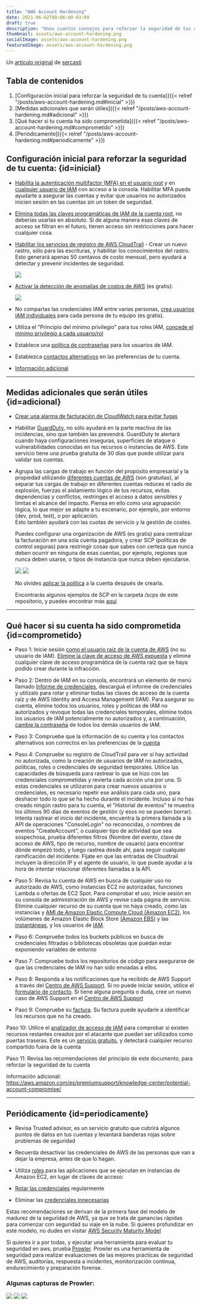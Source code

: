 ```yaml
---
title: "AWS Account Hardening"
date: 2021-06-02T00:06:00-03:00
draft: true
description: "Unos cuantos consejos para reforzar la seguridad de tus cuentas en AWS."
thumbnail: assets/aws-account-hardening.png
socialImage: assets/aws-account-hardening.png
featuredImage: assets/aws-account-hardening.png
---
```


Un [artículo original](https://github.com/sercasti/aws-hardening) de [sercasti](https://github.com/sercasti/)

## Tabla de contenidos

1. [Configuración inicial para reforzar la seguridad de tu cuenta]({{< relref "/posts/aws-account-hardening.md#inicial" >}})
2. [Medidas adicionales que serán útiles]({{< relref "/posts/aws-account-hardening.md#adicional" >}})
3. [Qué hacer si tu cuenta ha sido comprometida]({{< relref "/posts/aws-account-hardening.md#comprometido" >}})
4. [Periódicamente]({{< relref "/posts/aws-account-hardening.md#periodicamente" >}})

## Configuración inicial para reforzar la seguridad de tu cuenta: {id=inicial}

- [Habilita la autenticación multifactor (MFA) en el usuario root](https://docs.aws.amazon.com/IAM/latest/UserGuide/id_root-user.html#id_root-user_manage_mfa) y en [cualquier usuario de IAM](https://docs.aws.amazon.com/IAM/latest/UserGuide/id_credentials_mfa.html) con acceso a la consola. Habilitar MFA puede ayudarte a asegurar las cuentas y evitar que usuarios no autorizados inicien sesión en las cuentas sin un token de seguridad.

- [Elimina todas las claves programáticas de IAM de la cuenta root,](https://docs.aws.amazon.com/IAM/latest/UserGuide/best-practices.html#lock-away-credentials) no deberías usarlas en absoluto. Si de alguna manera esas claves de acceso se filtran en el futuro, tienen acceso sin restricciones para hacer cualquier cosa. 

- [Habilitar los servicios de registro de AWS CloudTrail](https://docs.aws.amazon.com/awscloudtrail/latest/userguide/cloudtrail-create-and-update-a-trail.html) - Crear un nuevo rastro, sólo para las escrituras, y habilitar los conocimientos del rastro. Esto generará apenas 50 centavos de costo mensual, pero ayudará a detectar y prevenir incidentes de seguridad.

  ![](assets/aws-account-hardening-cloudtrail.png)

- [Activar la detección de anomalías de costos de AWS](https://docs.aws.amazon.com/awsaccountbilling/latest/aboutv2/getting-started-ad.html#create-ad-alerts) (es gratis): 

  ![](assets/aws-account-hardening-costAnomaly.png)

- No compartas las credenciales IAM entre varias personas, [crea usuarios IAM individuales](https://docs.aws.amazon.com/IAM/latest/UserGuide/best-practices.html#create-iam-users) para cada persona de tu equipo (es gratis).

- Utiliza el "Principio del mínimo privilegio" para tus roles IAM, [concede el mínimo privilegio a cada usuario/rol](https://docs.aws.amazon.com/IAM/latest/UserGuide/best-practices.html#grant-least-privilege) 

- Establece una [política de contraseñas](https://docs.aws.amazon.com/IAM/latest/UserGuide/id_credentials_passwords_account-policy.html) para los usuarios de IAM.

- Establezca [contactos alternativos](https://console.aws.amazon.com/billing/home?#/account) en las preferencias de tu cuenta.

- [Información adicional](https://docs.aws.amazon.com/IAM/latest/UserGuide/best-practices.html)

---

## Medidas adicionales que serán útiles {id=adicional}

- [Crear una alarma de facturación de CloudWatch para evitar fugas](https://docs.aws.amazon.com/AmazonCloudWatch/latest/monitoring/monitor_estimated_charges_with_cloudwatch.html)

- Habilitar [GuardDuty](https://aws.amazon.com/guardduty/), no sólo ayudará en la parte reactiva de las incidencias, sino que también las prevendrá. GuardDuty te alertará cuando haya configuraciones inseguras, superficies de ataque o vulnerabilidades conocidas en tus recursos o instancias de AWS. Este servicio tiene una prueba gratuita de 30 días que puede utilizar para validar sus cuentas.

- Agrupa las cargas de trabajo en función del propósito empresarial y la propiedad utilizando [diferentes cuentas de AWS](https://docs.aws.amazon.com/whitepapers/latest/organizing-your-aws-environment/benefits-of-using-multiple-aws-accounts.html) (son gratuitas), al separar tus cargas de trabajo en diferentes cuentas reduces el radio de explosión, fuerzas el aislamiento lógico de tus recursos, evitas dependencias y conflictos, restringes el acceso a datos sensibles y limitas el alcance del impacto. Piensa en ello como una agrupación lógica, lo que mejor se adapte a tu escenario, por ejemplo, por entorno (dev, prod, test), o por aplicación.  
Esto también ayudará con las cuotas de servicio y la gestión de costes.   
  
  Puedes configurar una organización de AWS (es gratis) para centralizar la facturación en una sola cuenta pagadora, y crear SCP (políticas de control seguras) para restringir cosas que sabes con certeza que nunca deben ocurrir en ninguna de esas cuentas, por ejemplo, regiones que nunca deben usarse, o tipos de instancia que nunca deben ejecutarse. 

  ![](assets/aws-account-hardening-createOrg.png)
  ![](assets/aws-account-hardening-scpscreated.png")

  No olvides [aplicar la política](https://aws.amazon.com/blogs/security/how-to-use-service-control-policies-to-set-permission-guardrails-across-accounts-in-your-aws-organization/) a la cuenta después de crearla. 

  Encontrarás algunos ejemplos de SCP en la carpeta /scps de este repositorio, y puedes encontrar más [aquí](https://docs.aws.amazon.com/organizations/latest/userguide/orgs_manage_policies_scps_examples.html)

---

## Qué hacer si su cuenta ha sido comprometida {id=comprometido}

- Paso 1: Inicie sesión [como el usuario raíz de la cuenta de AWS](https://docs.aws.amazon.com/IAM/latest/UserGuide/id_root-user.html) (no su usuario de IAM). [Elimine la clave de acceso de AWS expuesta]( https://aws.amazon.com/premiumsupport/knowledge-center/delete-access-key/) y elimine cualquier clave de acceso programática de la cuenta raíz que se haya podido crear durante la infracción.

- Paso 2: Dentro de IAM en su consola, encontrará un elemento de menú llamado [Informe de credenciales](https://aws.amazon.com/premiumsupport/knowledge-center/delete-access-key/), descarguá el informe de credenciales y utilizalo para rotar  y eliminar  todas las claves de acceso de la cuenta raíz y de AWS Identity and Access Management (IAM). Para asegurar su cuenta, elimine todos los usuarios, roles y políticas de IAM no autorizados y revoque todas las credenciales temporales, elimine todos los usuarios de IAM potencialmente no autorizados y, a continuación, [cambie la contraseña](https://docs.aws.amazon.com/IAM/latest/UserGuide/id_credentials_passwords_admin-change-user.html) de todos los demás usuarios de IAM. 

- Paso 3: Compruebe que la información de su cuenta y los contactos alternativos son correctos en las preferencias de la [cuenta]( https://console.aws.amazon.com/billing/home?#/account)

- Paso 4: Compruebe su registro de CloudTrail para ver si hay actividad no autorizada, como la creación de usuarios de IAM no autorizados, políticas, roles o credenciales de seguridad temporales. Utilice las capacidades de búsqueda para rastrear lo que se hizo con las credenciales comprometidas y revierta cada acción una por una. Si estas credenciales se utilizaron para crear nuevos usuarios o credenciales, es necesario repetir ese análisis para cada uno, para deshacer todo lo que se ha hecho durante el incidente. Incluso si no has creado ningún rastro para tu cuenta, el "Historial de eventos" te muestra los últimos 90 días de eventos de gestión (y esos no se pueden borrar). Intenta rastrear el inicio del incidente, encuentra la primera llamada a la API de operaciones "ConsoleLogin" no reconocidas, o nombres de eventos "CreateAccount", o cualquier tipo de actividad que sea sospechosa, prueba diferentes filtros (Nombre del evento, clave de acceso de AWS, tipo de recurso, nombre de usuario) para encontrar dónde empezó todo, y luego rastrea desde ahí, para seguir cualquier ramificación del incidente. Fíjate en que las entradas de Cloudtrail incluyen la dirección IP y el agente de usuario, lo que puede ayudar a la hora de intentar relacionar diferentes llamadas a la API.

- Paso 5: Revisa tu cuenta de AWS en busca de cualquier uso no autorizado de AWS, como instancias EC2 no autorizadas, funciones Lambda o ofertas de EC2 Spot. Para comprobar el uso, inicie sesión en su consola de administración de AWS y revise cada página de servicio. Elimine cualquier recurso de su cuenta que no haya creado, como las instancias y [AMI de Amazon Elastic Compute Cloud (Amazon EC2)](https://docs.aws.amazon.com/AWSEC2/latest/UserGuide/terminating-instances.html), los volúmenes de Amazon Elastic Block Store [(Amazon EBS)](https://docs.aws.amazon.com/AWSEC2/latest/UserGuide/ebs-deleting-volume.html) y las [instantáneas](https://docs.aws.amazon.com/AWSEC2/latest/UserGuide/ebs-deleting-snapshot.html), y los usuarios de [IAM](https://docs.aws.amazon.com/IAM/latest/UserGuide/id_users_manage.html#id_users_deleting).

- Paso 6: Compruebe todos los buckets públicos en busca de credenciales filtradas o bibliotecas obsoletas que puedan estar exponiendo variables de entorno

- Paso 7: Compruebe todos los repositorios de código para asegurarse de que las credenciales de IAM no han sido enviadas a ellos.

- Paso 8: Responda a las notificaciones que ha recibido de AWS Support a través del [Centro de AWS Support](https://console.aws.amazon.com/support/). Si no puede iniciar sesión, utilice el [formulario de contacto](https://pages.awscloud.com/contact-us-account-support.html). Si tiene alguna pregunta o duda, cree un nuevo caso de AWS Support en el [Centro de AWS Support](https://console.aws.amazon.com/support/)

- Paso 9: Compruebe su [factura](https://docs.aws.amazon.com/awsaccountbilling/latest/aboutv2/invoice.html). Su factura puede ayudarle a identificar los recursos que no ha creado.

Paso 10: Utilice el [analizador de acceso de IAM](https://docs.aws.amazon.com/IAM/latest/UserGuide/what-is-access-analyzer.html) para comprobar si existen recursos restantes creados por el atacante que puedan ser utilizados como puertas traseras. Este es un [servicio gratuito](https://console.aws.amazon.com/access-analyzer/), y detectará cualquier recurso compartido fuera de la cuenta 

Paso 11: Revisa las recomendaciones del principio de este documento, para reforzar la seguridad de tu cuenta

Información adicional: 
https://aws.amazon.com/es/premiumsupport/knowledge-center/potential-account-compromise/

---

## Periódicamente {id=periodicamente}

- Revisa Trusted advisor, es un servicio gratuito que cubrirá algunos puntos de datos en tus cuentas y levantará banderas rojas sobre problemas de seguridad

- Recuerda desactivar las credenciales de AWS de las personas que van a dejar la empresa, antes de que lo hagan.

- Utiliza [roles](https://docs.aws.amazon.com/IAM/latest/UserGuide/id_roles_use_switch-role-ec2.html) para las aplicaciones que se ejecutan en instancias de Amazon EC2, en lugar de claves de acceso: 

- [Rotar las credenciales](https://docs.aws.amazon.com/IAM/latest/UserGuide/id_credentials_access-keys.html#Using_RotateAccessKey) regularmente

- Eliminar las [credenciales innecesarias](https://docs.aws.amazon.com/IAM/latest/UserGuide/id_credentials_finding-unused.html) 

Estas recomendaciones se derivan de la primera fase del modelo de madurez de la seguridad de AWS, ya que se trata de ganancias rápidas para comenzar con seguridad su viaje en la nube. Si quieres profundizar en este modelo, no dudes en visitar [AWS Security Maturity Model](https://maturitymodel.security.aws.dev/)

Si quieres ir a por todas, y ejecutar una herramienta para evaluar tu seguridad en aws, prueba [Prowler](https://github.com/toniblyx/prowler).
Prowler es una herramienta de seguridad para realizar evaluaciones de las mejores prácticas de seguridad de AWS, auditorías, respuesta a incidentes, monitorización continua, endurecimiento y preparación forense. 

### Algunas capturas de Prowler:
![](assets/aws-account-hardening-prowler-1.png)
![](assets/aws-account-hardening-prowler-2.png)
![](assets/aws-account-hardening-prowler-3.png)


